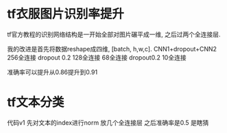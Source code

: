 # tf衣服图片识别率提升
tf官方教程的识别网络结构是一开始全部对图片碾平成一维, 之后过两个全连接层.

我的改进是首先将数据reshape成四维, [batch, h,w,c]. CNN1+dropout+CNN2  256全连接 dropout 0.2 128全连接 68全连接 dropout0.2 10全连接

准确率可以提升从0.86提升到0.91

# tf文本分类
代码v1 先对文本的index进行norm 放几个全连接层 之后准确率是0.5 是瞎猜

